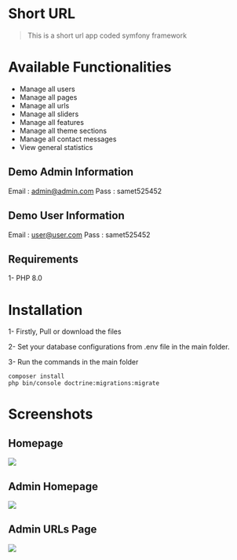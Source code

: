 # Short URL
> This is a short url app coded symfony framework

# Available Functionalities
- Manage all users
- Manage all pages
- Manage all urls
- Manage all sliders
- Manage all features
- Manage all theme sections
- Manage all contact messages
- View general statistics

## Demo Admin Information
Email : admin@admin.com
Pass : samet525452

## Demo User Information
Email : user@user.com
Pass : samet525452

## Requirements
1- PHP 8.0

# Installation
1- Firstly, Pull or download the files

2- Set your database configurations from .env file in the main folder.

3- Run the commands in the main folder
```
composer install
php bin/console doctrine:migrations:migrate
```

# Screenshots
## Homepage
<img src="https://github.com/eduventy/short-url-SametALMDR/blob/main/screenshots/1.png"> 

## Admin Homepage
<img src="https://github.com/eduventy/short-url-SametALMDR/blob/main/screenshots/2.png"> 

## Admin URLs Page
<img src="https://github.com/eduventy/short-url-SametALMDR/blob/main/screenshots/3.png"> 



